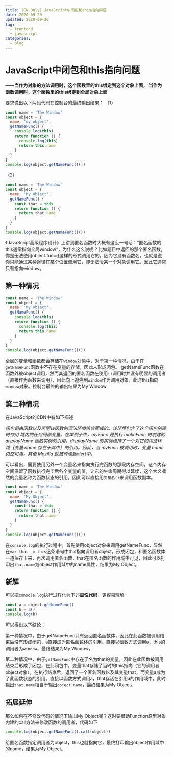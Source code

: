 ```yaml
---
title: (CN Only) JavaScript中闭包和this指向问题
date: 2020-09-20
updated: 2020-09-20
tag:
  - frontend
  - javascript
categories:
  - blog
---
```


# JavaScript中闭包和this指向问题


**——当作为对象的方法调用时，这个函数里的this绑定到这个对象上面，
当作为函数调用时，这个函数里的this绑定到全局对象上面**

要求说出以下两段代码在控制台的最终输出结果：
（1）
```js
const name = 'The Window'
const object = {
  name: 'my object',
  getNameFunc() {
    console.log(this)
    return function () {
      console.log(this)
      return this.name
    }
  }
}
console.log(object.getNameFunc()())
```
（2） 
```js
const name = 'The Window'
const object = {
  name: 'My Object',
  getNameFunc() {
    const that = this
    return function () {
      return that.name
    }
  }
}
console.log(object.getNameFunc()())
```


《JavaScript高级程序设计》上讲到匿名函数时大概有这么一句话：”匿名函数的this通常指向全局window“，为什么这么说呢？比如题目中返回的那个匿名函数，你是无法使用object.func()这样的形式调用它的，因为它没有函数名。也就是说你只能通过某种途径在某个位置调用它，却无法令某一个对象调用它。因此它通常只有指向window。

## 第一种情况
```js
const name = 'The Window'
const object = {
  name: 'my object',
  getNameFunc() {
    console.log(this)
    return function () {
      console.log(this)
      return this.name
    }
  }
}
console.log(object.getNameFunc()())
```
全局的变量和函数都会存储在`window`对象中，对于第一种情况，由于在`getNameFunc`函数中不存在变量的存储，因此未形成闭包。
getNameFunc函数在函数外被object调用，然而其返回的匿名函数在使用`()`调用时并没有明显的调用者（直接作为函数来调用），因此向上追溯到`window`作为调用对象，此时this指向`window`对象。控制台最终的输出结果为My Window


## 第二种情况
在JavaScript的CDN中有如下描述

*闭包是由函数以及声明该函数的词法环境组合而成的。该环境包含了这个闭包创建时作用
域内的任何局部变量。在本例子中，myFunc 是执行 makeFunc 时创建的 displayName 函数实例的引用。displayName 的实例维持了一个对它的词法环境（变量 name 存在于其中）的引用。因此，当 myFunc 被调用时，变量 name 仍然可用，其值 Mozilla 就被传递到alert中。*


可以看出，需要使用另外一个变量名来指向执行完函数的那段内存空间，这个内存空间保留了函数执行完毕后各个变量的值，让它的生命周期得以延续，这个大义凛然的变量名称为函数状态的引用，因此可以直接用`变量名()`来调用函数副本。


```js
const name = 'The Window'
const object = {
  name: 'My Object',
  getNameFunc() {
    const that = this
    return function () {
      return that.name
    }
  }
}
console.log(object.getNameFunc()())
```
在`console,log`的执行过程中，首先使用object对象来调用getNameFunc，显然在`var that  = this`这条语句中this指向调用者object，形成闭包，和匿名函数体一道保存下来，再次调用匿名函数，that在匿名函数的作用域中可见，因此可以打印出`that.name`为object作用域中的name属性，结果为My Object。

## 新解
可以把`console.log`执行过程化为下述**显性代码**，更容易理解
```js
const a = object.getNameFunc()
const b = a()
console.log(b)
```
可以得出以下结论：

第一种情况中，由于getNameFunc只有返回匿名函数体，因此在此函数被调用结束后没有形成闭包，a直接成为匿名函数体的引用。直接以函数方式调用a，this的调用者为`window`，最终结果为My Window。

第二种情况中，由于`getNameFunc`中存在了名为that的变量，因此在此函数被调用结束后形成了闭包，在此闭包中，变量that存储了当时的this指向（它的调用者object对象），在执行结束后，返回了一个匿名函数以及其变量that，而变量a成为了此函数状态的引用。直接以函数方式调用a，that存活在引用a的作用域中，此时输出`that.name`相当于输出`object.name`，最终结果为My Object。

## 拓展延伸
那么如何在不修改代码的情况下输出My Object呢？这时要借助Function原型对象内建的call方法来修改函数的调用者，代码如下
```js
console.log(object.getNameFunc().call(object))
```
给匿名函数指定调用者为object，this也就指向它，最终打印输出object作用域中的name，结果为My Object。
